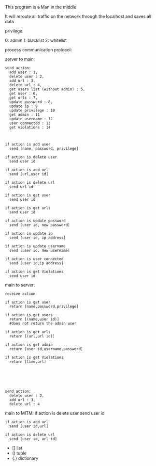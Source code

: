 
This program is a Man in the middle

It will reroute all traffic on the network through the localhost and saves all data



privilege:

  0: admin
  1: blacklist
  2: whitelist



process communication protocol:

  server to main:

    send action:
      add user : 1,
      delete user : 2,
      add url : 3,
      delete url : 4,
      get users list (without admin) : 5,
      get user : 6,
      get urls : 7,
      update password : 8,
      update ip : 9
      update privilege : 10
      get admin : 11
      update username : 12
      user connected : 13
      get violations : 14



    if action is add user
      send [name, password, privilege]

    if action is delete user
      send user id

    if action is add url
      send [url,user id]

    if action is delete url
      send url id

    if action is get user
      send user id

    if action is get urls
      send user id

    if action is update password
      send [user id, new password]

    if action is update ip
      send [user id, ip address]

    if action is update username
      send [user id, new username]

    if action is user connected
      send [user id,ip address]

    if action is get Violations
      send user id


  main to server:

    receive action

    if action is get user
      return [name,password,privilege]

    if action is get users
      return [(name,user id)]
      #does not return the admin user

    if action is get urls
      return [(url,url id)]

    if action is get admin
      return [user id,username,password]

    if action is get Violations
      return [time,url]






    send action:
      delete user : 2,
      add url : 3,
      delete url : 4


  main to MITM:
    if action is delete user
      send user id

    if action is add url
      send [user id,url]

    if action is delete url
      send [user id, url id]




* [] list
* () tuple
* {:} dictionary
